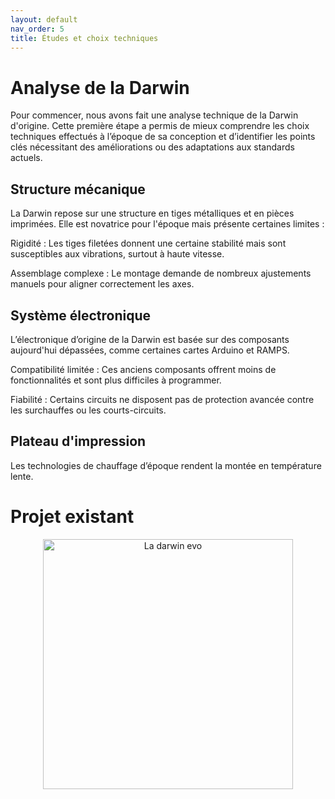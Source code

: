```yaml
---
layout: default
nav_order: 5
title: Études et choix techniques
---
```


# Analyse de la Darwin

Pour commencer, nous avons fait une analyse technique de la Darwin d'origine. Cette première étape a permis de mieux comprendre les choix techniques effectués à l’époque de sa conception et d’identifier les points clés nécessitant des améliorations ou des adaptations aux standards actuels.

## Structure mécanique

La Darwin repose sur une structure en tiges métalliques et en pièces imprimées. Elle est novatrice pour l'époque mais présente certaines limites :

Rigidité : Les tiges filetées donnent une certaine stabilité mais sont susceptibles aux vibrations, surtout à haute vitesse.

Assemblage complexe : Le montage demande de nombreux ajustements manuels pour aligner correctement les axes.

## Système électronique

L’électronique d’origine de la Darwin est basée sur des composants aujourd'hui dépassées, comme certaines cartes Arduino et RAMPS.

Compatibilité limitée : Ces anciens composants offrent moins de fonctionnalités et sont plus difficiles à programmer.

Fiabilité : Certains circuits ne disposent pas de protection avancée contre les surchauffes ou les courts-circuits.

## Plateau d'impression

Les technologies de chauffage d’époque rendent la montée en température lente.

# Projet existant

<p align="center">
<img src="../images/darwinevo1.jpg" alt="La darwin evo" width="400px" style="display: block; margin: auto;" />
</p>


